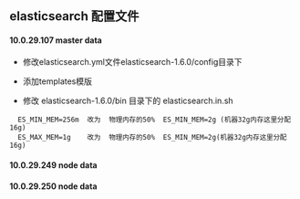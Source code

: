 elasticsearch 配置文件
-------------

####  10.0.29.107 master data
- 修改elasticsearch.yml文件elasticsearch-1.6.0/config目录下
- 添加templates模版

- 修改 elasticsearch-1.6.0/bin 目录下的 elasticsearch.in.sh

```  
  ES_MIN_MEM=256m  改为  物理内存的50%  ES_MIN_MEM=2g (机器32g内存这里分配16g)
  ES_MAX_MEM=1g    改为  物理内存的50%  ES_MIN_MEM=2g(机器32g内存这里分配16g)
```




####  10.0.29.249 node data


####  10.0.29.250  node data